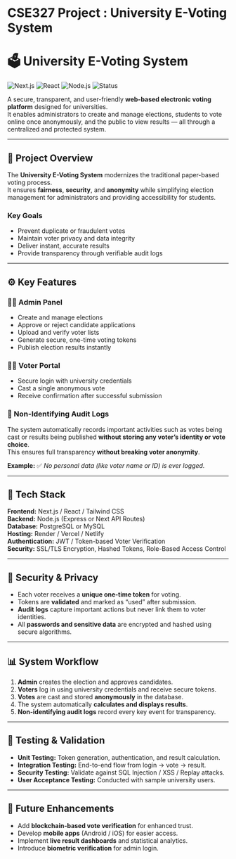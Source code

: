 # CSE327 Project : University E-Voting System
# 🗳️ University E-Voting System  

![Next.js](https://img.shields.io/badge/Next.js-000000?style=for-the-badge&logo=nextdotjs&logoColor=white)
![React](https://img.shields.io/badge/React-20232A?style=for-the-badge&logo=react&logoColor=61DAFB)
![Node.js](https://img.shields.io/badge/Node.js-43853D?style=for-the-badge&logo=node.js&logoColor=white)
![Status](https://img.shields.io/badge/Status-Development-blue)

A secure, transparent, and user-friendly **web-based electronic voting platform** designed for universities.  
It enables administrators to create and manage elections, students to vote online once anonymously, and the public to view results — all through a centralized and protected system.

---

## 🎯 Project Overview  

The **University E-Voting System** modernizes the traditional paper-based voting process.  
It ensures **fairness**, **security**, and **anonymity** while simplifying election management for administrators and providing accessibility for students.

### Key Goals  
- Prevent duplicate or fraudulent votes  
- Maintain voter privacy and data integrity  
- Deliver instant, accurate results  
- Provide transparency through verifiable audit logs  

---

## ⚙️ Key Features  

### 👩‍💼 Admin Panel  
- Create and manage elections  
- Approve or reject candidate applications  
- Upload and verify voter lists  
- Generate secure, one-time voting tokens  
- Publish election results instantly  

### 👨‍🎓 Voter Portal  
- Secure login with university credentials  
- Cast a single anonymous vote  
- Receive confirmation after successful submission  

### 🧾 Non-Identifying Audit Logs  
The system automatically records important activities
such as votes being cast or results being published 
**without storing any voter’s identity or vote choice**.  
This ensures full transparency **without breaking voter anonymity**.

**Example:**
✅ *No personal data (like voter name or ID) is ever logged.*

---

## 🧰 Tech Stack  

**Frontend:** Next.js / React / Tailwind CSS  
**Backend:** Node.js (Express or Next API Routes)  
**Database:** PostgreSQL or MySQL  
**Hosting:** Render / Vercel / Netlify  
**Authentication:** JWT / Token-based Voter Verification  
**Security:** SSL/TLS Encryption, Hashed Tokens, Role-Based Access Control  

---

## 🔐 Security & Privacy

- Each voter receives a **unique one-time token** for voting.  
- Tokens are **validated** and marked as “used” after submission.  
- **Audit logs** capture important actions but never link them to voter identities.  
- All **passwords and sensitive data** are encrypted and hashed using secure algorithms.

---

## 📊 System Workflow

1. **Admin** creates the election and approves candidates.  
2. **Voters** log in using university credentials and receive secure tokens.  
3. **Votes** are cast and stored **anonymously** in the database.  
4. The system automatically **calculates and displays results**.  
5. **Non-identifying audit logs** record every key event for transparency.

---

## 🧪 Testing & Validation

- **Unit Testing:** Token generation, authentication, and result calculation.  
- **Integration Testing:** End-to-end flow from login → vote → result.  
- **Security Testing:** Validate against SQL Injection / XSS / Replay attacks.  
- **User Acceptance Testing:** Conducted with sample university users.

---

## 🧠 Future Enhancements

- Add **blockchain-based vote verification** for enhanced trust.  
- Develop **mobile apps** (Android / iOS) for easier access.  
- Implement **live result dashboards** and statistical analytics.  
- Introduce **biometric verification** for admin login.

